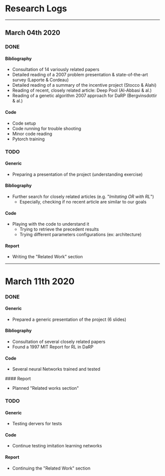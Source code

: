 # Research Logs
__________________
## March 04th 2020

### DONE

#### Bibliography
- Consultation of 14 variously related papers
- Detailed reading of a 2007 problem presentation & state-of-the-art survey (Laporte & Cordeau)
- Detailed reading of a summary of the incentive project  (Stocco & Alahi)
- Reading of recent, closely related article: Deep Pool (Al-Abbasi & al.)
- Reading of a genetic algorithm 2007 approach for DaRP (Bergvinsdottir & al.)

#### Code
- Code setup
- Code running for trouble shooting
- Minor code reading
- Pytorch training

### TODO

#### Generic
- Preparing a presentation of the project (understanding exercise)

#### Bibliography
- Further search for closely related articles (e.g. "*Imitating OR with RL*")
  - Especially, checking if no recent article are similar to our goals

#### Code
- Playing with the code to understand it
  - Trying to retrieve the precedent results
  - Trying different parameters configurations (ex: architecture)

#### Report
- Writing the "Related Work" section
__________________
# March 11th 2020

### DONE

#### Generic
- Prepared a generic presentation of the project (6 slides)

#### Bibliography
- Consultation of several closely related papers
- Found a 1997 MIT Report for RL in DaRP

#### Code
- Several neural Networks trained and tested

#### Report
- Planned "Related works section"

### TODO

#### Generic
- Testing dervers for tests

#### Code
- Continue testing imitation learning networks

#### Report
- Continuing the "Related Work" section
